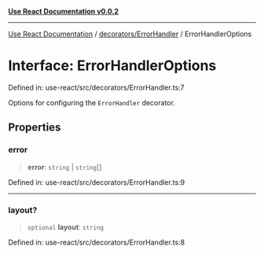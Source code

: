 [**Use React Documentation v0.0.2**](../../../README.md)

***

[Use React Documentation](../../../modules.md) / [decorators/ErrorHandler](../README.md) / ErrorHandlerOptions

# Interface: ErrorHandlerOptions

Defined in: use-react/src/decorators/ErrorHandler.ts:7

Options for configuring the `ErrorHandler` decorator.

## Properties

### error

> **error**: `string` \| `string`[]

Defined in: use-react/src/decorators/ErrorHandler.ts:9

***

### layout?

> `optional` **layout**: `string`

Defined in: use-react/src/decorators/ErrorHandler.ts:8
